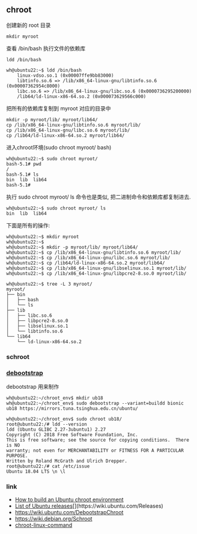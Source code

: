 
## chroot

创建新的 root 目录

	mkdir myroot
	
查看 /bin/bash 执行文件的依赖库

	ldd /bin/bash

```
wh@ubuntu22:~$ ldd /bin/bash
	linux-vdso.so.1 (0x00007ffe9bb83000)
	libtinfo.so.6 => /lib/x86_64-linux-gnu/libtinfo.so.6 (0x00007362954c8000)
	libc.so.6 => /lib/x86_64-linux-gnu/libc.so.6 (0x0000736295200000)
	/lib64/ld-linux-x86-64.so.2 (0x000073629566c000)

```

把所有的依赖库复制到 myroot 对应的目录中

	mkdir -p myroot/lib/ myroot/lib64/
	cp /lib/x86_64-linux-gnu/libtinfo.so.6 myroot/lib/
	cp /lib/x86_64-linux-gnu/libc.so.6 myroot/lib/
	cp /lib64/ld-linux-x86-64.so.2 myroot/lib64/

进入chroot环境(sudo chroot myroot/ bash)

```
wh@ubuntu22:~$ sudo chroot myroot/ 
bash-5.1# pwd
/
bash-5.1# ls
bin  lib  lib64
bash-5.1# 

```

执行 sudo chroot myroot/ ls 命令也是类似, 把二进制命令和依赖库都复制进去.

```
wh@ubuntu22:~$ sudo chroot myroot/ ls
bin  lib  lib64
```


下面是所有的操作:  
```
wh@ubuntu22:~$ mkdir myroot
wh@ubuntu22:~$ 
wh@ubuntu22:~$ mkdir -p myroot/lib/ myroot/lib64/
wh@ubuntu22:~$ cp /lib/x86_64-linux-gnu/libtinfo.so.6 myroot/lib/
wh@ubuntu22:~$ cp /lib/x86_64-linux-gnu/libc.so.6 myroot/lib/
wh@ubuntu22:~$ cp /lib64/ld-linux-x86-64.so.2 myroot/lib64/
wh@ubuntu22:~$ cp /lib/x86_64-linux-gnu/libselinux.so.1 myroot/lib/
wh@ubuntu22:~$ cp /lib/x86_64-linux-gnu/libpcre2-8.so.0 myroot/lib/

wh@ubuntu22:~$ tree -L 3 myroot/ 
myroot/
├── bin
│   ├── bash
│   └── ls
├── lib
│   ├── libc.so.6
│   ├── libpcre2-8.so.0
│   ├── libselinux.so.1
│   └── libtinfo.so.6
└── lib64
    └── ld-linux-x86-64.so.2

```


### schroot


### [debootstrap](https://wiki.debian.org/Debootstrap)

debootstrap 用来制作

```
wh@ubuntu22:~/chroot_env$ mkdir ub18
wh@ubuntu22:~/chroot_env$ sudo debootstrap --variant=buildd bionic ub18 https://mirrors.tuna.tsinghua.edu.cn/ubuntu/

wh@ubuntu22:~/chroot_env$ sudo chroot ub18/
root@ubuntu22:/# ldd --version
ldd (Ubuntu GLIBC 2.27-3ubuntu1) 2.27
Copyright (C) 2018 Free Software Foundation, Inc.
This is free software; see the source for copying conditions.  There is NO
warranty; not even for MERCHANTABILITY or FITNESS FOR A PARTICULAR PURPOSE.
Written by Roland McGrath and Ulrich Drepper.
root@ubuntu22:/# cat /etc/issue
Ubuntu 18.04 LTS \n \l

```


### link

- [How to build an Ubuntu chroot environment](https://www.simplified.guide/ubuntu/build-chroot-environment)
- [List of Ubuntu releases](https://wiki.ubuntu.com/Releases "https://wiki.ubuntu.com/Releases")[](https://wiki.ubuntu.com/Releases)
- https://wiki.ubuntu.com/DebootstrapChroot
- https://wiki.debian.org/Schroot
- [chroot-linux-command](https://ioflood.com/blog/chroot-linux-command/)
